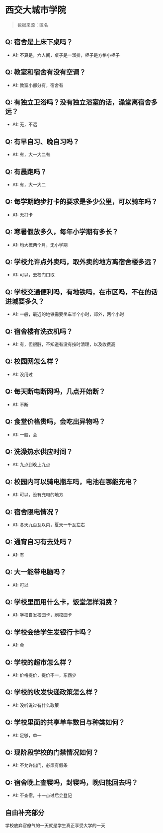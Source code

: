 # 西交大城市学院

> 数据来源：匿名

## Q: 宿舍是上床下桌吗？

- A1: 不算是，六人间，桌子是一溜排，柜子是方格小柜子

## Q: 教室和宿舍有没有空调？

- A1: 教室小部分有，宿舍有

## Q: 有独立卫浴吗？没有独立浴室的话，澡堂离宿舍多远？

- A1: 无，不远

## Q: 有早自习、晚自习吗？

- A1: 有，大一大二有

## Q: 有晨跑吗？

- A1: 有，大一大二

## Q: 每学期跑步打卡的要求是多少公里，可以骑车吗？

- A1: 无打卡

## Q: 寒暑假放多久，每年小学期有多长？

- A1: 均大概两个月，无小学期

## Q: 学校允许点外卖吗，取外卖的地方离宿舍楼多远？

- A1: 可以，去校门口取

## Q: 学校交通便利吗，有地铁吗，在市区吗，不在的话进城要多久？

- A1: 一般，最近的地铁需要坐车半个小时，郊外，两个小时

## Q: 宿舍楼有洗衣机吗？

- A1: 有，但很脏，不知道有没有按时清理，以及收费高

## Q: 校园网怎么样？

- A1: 没用过

## Q: 每天断电断网吗，几点开始断？

- A1: 不断

## Q: 食堂价格贵吗，会吃出异物吗？

- A1: 一般，会

## Q: 洗澡热水供应时间？

- A1: 九点到晚上九点

## Q: 校园内可以骑电瓶车吗，电池在哪能充电？

- A1: 可以，没有充电的地方

## Q: 宿舍限电情况？

- A1: 冬天九百瓦以内，夏天一千瓦左右

## Q: 通宵自习有去处吗？

- A1: 有

## Q: 大一能带电脑吗？

- A1: 可以

## Q: 学校里面用什么卡，饭堂怎样消费？

- A1: 学校自发校园卡，刷校园卡

## Q: 学校会给学生发银行卡吗？

- A1: 会

## Q: 学校的超市怎么样？

- A1: 价格提价，提价不一，东西少

## Q: 学校的收发快递政策怎么样？

- A1: 没听说过有什么政策

## Q: 学校里面的共享单车数目与种类如何？

- A1: 足够，单一

## Q: 现阶段学校的门禁情况如何？

- A1: 不允许出门，必须有假条

## Q: 宿舍晚上查寝吗，封寝吗，晚归能回去吗？

- A1: 不查宿，十一点过后会登记

## 自由补充部分

学校放弃官僚气的一天就是学生真正享受大学的一天